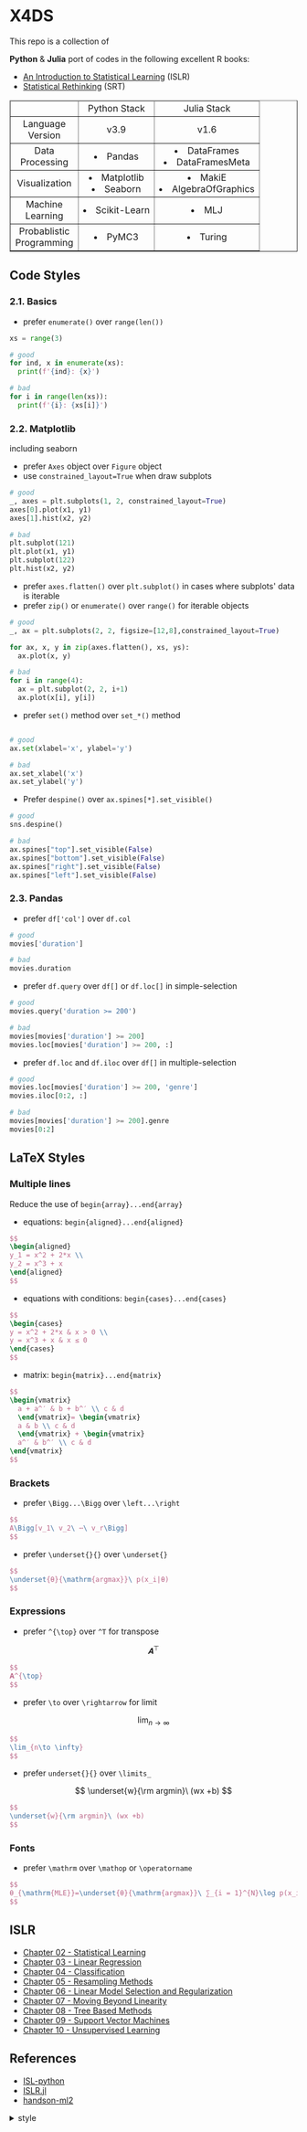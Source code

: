 # X4DS

This repo is a collection of

**Python** & **Julia** port of codes in the following excellent R books:

- [An Introduction to Statistical Learning](https://www.statlearning.com/) (ISLR)
- [Statistical Rethinking](https://xcelab.net/rm/statistical-rethinking/) (SRT)

<table border="1">
  <thead>
    <tr>
      <td></td>
      <td>Python Stack</td>
      <td>Julia Stack</td>
    </tr>
  </thead>
  <tbody>
    <tr>
      <td>Language <br />Version</td>
      <td>v3.9</td>
      <td>v1.6</td>
    </tr>
    <tr>
      <td>Data <br />Processing</td>
      <td><li>Pandas</li></td>
      <td>
        <li>DataFrames</li>
        <li>DataFramesMeta</li>
      </td>
    </tr>
    <tr>
      <td>Visualization</td>
      <td>
        <li>Matplotlib</li>
        <li>Seaborn</li>
      </td>
      <td>
        <li>MakiE</li>
        <li>AlgebraOfGraphics</li>
      </td>
    </tr>
    <tr>
      <td>Machine<br />Learning</td>
      <td>
        <li>Scikit-Learn</li>
      </td>
      <td>
        <li>MLJ</li>
      </td>
    </tr>
    <tr>
      <td>
        Probablistic<br />
        Programming
      </td>
      <td>
        <li>PyMC3</li>
      </td>
      <td><li>Turing</li></td>
    </tr>
  </tbody>
</table>

## Code Styles

### 2.1. Basics

- prefer `enumerate()` over `range(len())`

```python
xs = range(3)

# good
for ind, x in enumerate(xs):
  print(f'{ind}: {x}')

# bad
for i in range(len(xs)):
  print(f'{i}: {xs[i]}')
```

### 2.2. Matplotlib

including seaborn

- prefer `Axes` object over `Figure` object
- use `constrained_layout=True` when draw subplots

```python
# good
_, axes = plt.subplots(1, 2, constrained_layout=True)
axes[0].plot(x1, y1)
axes[1].hist(x2, y2)

# bad
plt.subplot(121)
plt.plot(x1, y1)
plt.subplot(122)
plt.hist(x2, y2)
```

- prefer `axes.flatten()` over `plt.subplot()` in cases where subplots' data is iterable
- prefer `zip()` or `enumerate()` over `range()` for iterable objects

```python
# good
_, ax = plt.subplots(2, 2, figsize=[12,8],constrained_layout=True)

for ax, x, y in zip(axes.flatten(), xs, ys):
  ax.plot(x, y)

# bad
for i in range(4):
  ax = plt.subplot(2, 2, i+1)
  ax.plot(x[i], y[i])
```

- prefer `set()` method over `set_*()` method

```python

# good
ax.set(xlabel='x', ylabel='y')

# bad
ax.set_xlabel('x')
ax.set_ylabel('y')
```

- Prefer `despine()` over `ax.spines[*].set_visible()`

```python
# good
sns.despine()

# bad
ax.spines["top"].set_visible(False)
ax.spines["bottom"].set_visible(False)
ax.spines["right"].set_visible(False)
ax.spines["left"].set_visible(False)
```

### 2.3. Pandas

- prefer `df['col']` over `df.col`

```python
# good
movies['duration']

# bad
movies.duration
```

- prefer `df.query` over `df[]` or `df.loc[]` in simple-selection

```python
# good
movies.query('duration >= 200')

# bad
movies[movies['duration'] >= 200]
movies.loc[movies['duration'] >= 200, :]
```

- prefer `df.loc` and `df.iloc` over `df[]` in multiple-selection

```python
# good
movies.loc[movies['duration'] >= 200, 'genre']
movies.iloc[0:2, :]

# bad
movies[movies['duration'] >= 200].genre
movies[0:2]
```

## LaTeX Styles

### Multiple lines

Reduce the use of `begin{array}...end{array}`

- equations: `begin{aligned}...end{aligned}`

```latex
$$
\begin{aligned}
y_1 = x^2 + 2*x \\
y_2 = x^3 + x
\end{aligned}
$$
```

- equations with conditions: `begin{cases}...end{cases}`

```latex
$$
\begin{cases}
y = x^2 + 2*x & x > 0 \\
y = x^3 + x & x ≤ 0
\end{cases}
$$
```

- matrix: `begin{matrix}...end{matrix}`

```latex
$$
\begin{vmatrix}
  a + a^′ & b + b^′ \\ c & d
  \end{vmatrix}= \begin{vmatrix}
  a & b \\ c & d
  \end{vmatrix} + \begin{vmatrix}
  a^′ & b^′ \\ c & d
\end{vmatrix}
$$
```

### Brackets

- prefer `\Bigg...\Bigg` over `\left...\right`

```latex
$$
A\Bigg[v_1\ v_2\ ⋯\ v_r\Bigg]
$$
```

- prefer `\underset{}{}` over `\underset{}`

```latex
$$
\underset{θ}{\mathrm{argmax}}\ p(x_i|θ)
$$
```

### Expressions

- prefer `^{\top}` over `^T` for transpose

$$
𝐀^⊤
$$

```latex
$$
𝐀^{\top}
$$
```

- prefer `\to` over `\rightarrow` for limit

$$
\lim_{n → ∞}
$$

```latex
$$
\lim_{n\to \infty}
$$
```

- prefer `underset{}{}` over `\limits_`

$$
\underset{w}{\rm argmin}\ (wx +b)
$$

```latex
$$
\underset{w}{\rm argmin}\ (wx +b)
$$
```

### Fonts

- prefer `\mathrm` over `\mathop` or `\operatorname`

```latex
$$
θ_{\mathrm{MLE}}=\underset{θ}{\mathrm{argmax}}\ ∑_{i = 1}^{N}\log p(x_i|θ)
$$
```

## ISLR

- [Chapter 02 - Statistical Learning](https://nbviewer.jupyter.org/github/gitony0101/X4DS/blob/main/ISLR/Ch02-Statistical%20Learning.ipynb)
- [Chapter 03 - Linear Regression](https://nbviewer.jupyter.org/github/gitony0101/X4DS/blob/main/ISLR/Ch03-Linear%20Regression.ipynb)
- [Chapter 04 - Classification](https://nbviewer.jupyter.org/github/gitony0101/X4DS/blob/main/ISLR/Ch04-Classification.ipynb)
- [Chapter 05 - Resampling Methods](https://nbviewer.jupyter.org/github/gitony0101/X4DS/blob/main/ISLR/Ch05-Resampling%20Methods.ipynb)
- [Chapter 06 - Linear Model Selection and Regularization](https://nbviewer.jupyter.org/github/gitony0101/X4DS/blob/main/ISLR/Ch06-Linear%20Model%20Selection%20and%20Regularization.ipynb)
- [Chapter 07 - Moving Beyond Linearity](https://nbviewer.jupyter.org/github/gitony0101/X4DS/blob/main/ISLR/Ch07-Moving%20Beyond%20Linearity.ipynb)
- [Chapter 08 - Tree Based Methods](https://nbviewer.jupyter.org/github/gitony0101/X4DS/blob/main/ISLR/Ch08-Tree-Based%20Methods.ipynb)
- [Chapter 09 - Support Vector Machines](https://nbviewer.jupyter.org/github/gitony0101/X4DS/blob/main/ISLR/Ch09-Support%20Vector%20Machines.ipynb)
- [Chapter 10 - Unsupervised Learning](https://nbviewer.jupyter.org/github/gitony0101/X4DS/blob/main/ISLR/Ch10-Unsupervised%20Learning.ipynb)

## References

- [ISL-python](https://github.com/a-martyn/ISL-python)
- [ISLR.jl](https://github.com/tndoan/ISLR.jl)
- [handson-ml2](https://github.com/ageron/handson-ml2)

<details>
  <summary>style</summary>
  <style>
    table {
      border-collapse: collapse;
      text-align: center;
    }
  </style>
</details>
